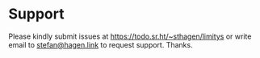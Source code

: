 # Support

Please kindly submit issues at https://todo.sr.ht/~sthagen/limitys or write email to stefan@hagen.link to request support. Thanks.
